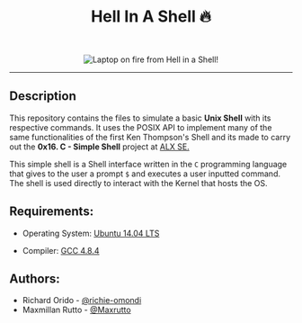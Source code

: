 <h1 align ="center">Hell In A Shell 🔥</h1><br>
<p align="center">
<img src="https://iili.io/HgHDhDN.md.jpg" alt="Laptop on fire from Hell in a Shell!" border="0"></a>
</p>
<hr /> 

## Description

This repository contains the files to simulate a basic **Unix Shell** with its respective commands. It uses the POSIX API to implement many of the same functionalities of the first Ken Thompson's Shell and its made to carry out the **0x16. C - Simple Shell** project at [ALX SE.](https://www.alxafrica.com/ "ALX Africa.")

This simple shell is a Shell interface written in the `C` programming language that gives to the user a prompt `$` and executes a user inputted command. The shell is used directly to interact with the Kernel that hosts the OS. 

## Requirements:

* Operating System: [Ubuntu 14.04 LTS](http://releases.ubuntu.com/14.04/)

* Compiler: [GCC 4.8.4](https://gcc.gnu.org/gcc-4.8/)

## Authors:

- Richard Orido - [@richie-omondi](https://github.com/richie-omondi) 
- Maxmillan Rutto - [@Maxrutto](https://github.com/Maxrutto)
